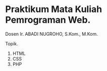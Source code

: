 # Praktikum Mata Kuliah Pemrograman Web.
Dosen Ir. ABADI NUGROHO, S.Kom., M.Kom.

Topik.
1. HTML
2. CSS
3. PHP
